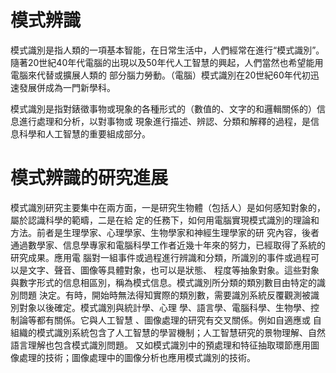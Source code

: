 # 模式辨識

模式識別是指人類的一項基本智能，在日常生活中，人們經常在進行“模式識別”。
隨著20世紀40年代電腦的出現以及50年代人工智慧的興起，人們當然也希望能用電腦來代替或擴展人類的
部分腦力勞動。（電腦）模式識別在20世紀60年代初迅速發展併成為一門新學科。

模式識別是指對錶徵事物或現象的各種形式的（數值的、文字的和邏輯關係的）信息進行處理和分析，以對事物或
現象進行描述、辨認、分類和解釋的過程，是信息科學和人工智慧的重要組成部分。

# 模式辨識的研究進展

模式識別研究主要集中在兩方面，一是研究生物體（包括人）是如何感知對象的，屬於認識科學的範疇，二是在給
定的任務下，如何用電腦實現模式識別的理論和方法。前者是生理學家、心理學家、生物學家和神經生理學家的研
究內容，後者通過數學家、信息學專家和電腦科學工作者近幾十年來的努力，已經取得了系統的研究成果。應用電
腦對一組事件或過程進行辨識和分類，所識別的事件或過程可以是文字、聲音、圖像等具體對象，也可以是狀態、
程度等抽象對象。這些對象與數字形式的信息相區別，稱為模式信息。模式識別所分類的類別數目由特定的識別問題
決定。有時，開始時無法得知實際的類別數，需要識別系統反覆觀測被識別對象以後確定。模式識別與統計學、心理
學、語言學、電腦科學、生物學、控制論等都有關係。它與人工智慧 、圖像處理的研究有交叉關係。例如自適應或
自組織的模式識別系統包含了人工智慧的學習機制；人工智慧研究的景物理解、自然語言理解也包含模式識別問題。
又如模式識別中的預處理和特征抽取環節應用圖像處理的技術；圖像處理中的圖像分析也應用模式識別的技術。

